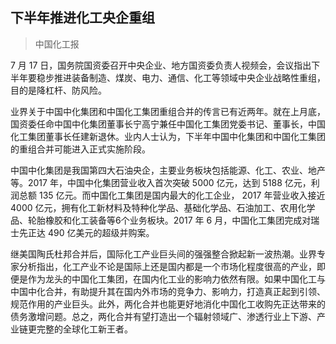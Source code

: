 ## 下半年推进化工央企重组
> 中国化工报

7 月 17 日，国务院国资委召开中央企业、地方国资委负责人视频会，会议指出下半年要稳步推进装备制造、煤炭、电力、通信、化工等领域中央企业战略性重组，目的是降杠杆、防风险。

业界关于中国中化集团和中国化工集团重组合并的传言已有近两年。就在上月底，国资委任命中国中化集团董事长宁高宁兼任中国化工集团党委书记、董事长，中国化工集团董事长任建新退休。业内人士认为，下半年中国中化集团和中国化工集团的重组合并可能进入正式实施阶段。

中国中化集团是我国第四大石油央企，主要业务板块包括能源、化工、农业、地产等。2017 年，中国中化集团营业收入首次突破 5000 亿元，达到 5188 亿元，利润总额 135 亿元。而中国化工集团是国内最大的化工企业， 2017 年营业收入接近 4000 亿元，拥有化工新材料及特种化学品、基础化学品、石油加工、农用化学品、轮胎橡胶和化工装备等6个业务板块。2017 年 6 月，中国化工集团完成对瑞士先正达 490 亿美元的超级并购案。

继美国陶氏杜邦合并后，国际化工产业巨头间的强强整合掀起新一波热潮。业界专家分析指出，化工产业不论是国际上还是国内都是一个市场化程度很高的产业，即便是作为龙头的中国化工集团，在国内化工业的影响力依然有限。如果中国化工与中国中化合并，有助提升其在国内外市场的竞争力、影响力，打造真正起到引领、规范作用的产业巨头。此外，两化合并也能更好地消化中国化工收购先正达带来的债务激增问题。总之，两化合并有望打造出一个辐射领域广、渗透行业上下游、产业链更完整的全球化工新王者。


